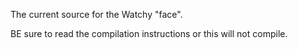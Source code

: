 The current source for the Watchy "face".

BE sure to read the compilation instructions or this will not compile.
